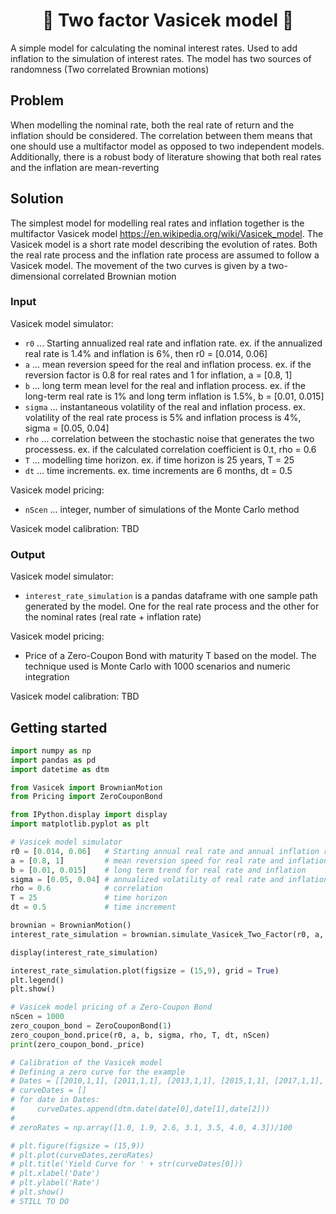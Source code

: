 <h1 align="center" style="border-botom: none">
  <b>
    🐍 Two factor Vasicek model 🐍     
  </b>
</h1>

A simple model for calculating the nominal interest rates. Used to add inflation to the simulation of interest rates. The model has two sources of randomness (Two correlated Brownian motions)

## Problem
When modelling the nominal rate, both the real rate of return and the inflation should be considered. The correlation between them means that one should use a multifactor model as opposed to two independent models. Additionally, there is a robust body of literature showing that both real rates and the inflation are mean-reverting

## Solution
The simplest model for modelling real rates and inflation together is the multifactor Vasicek model https://en.wikipedia.org/wiki/Vasicek_model. The Vasicek model is a short rate model describing the evolution of rates. Both the real rate process and the inflation rate process are assumed to follow a Vasicek model. The movement of the two curves is given by a two-dimensional correlated Brownian motion

### Input
Vasicek model simulator:
 - `r0` ... Starting annualized real rate and inflation rate. ex. if the annualized real rate is 1.4% and inflation is 6%, then r0 = [0.014, 0.06]   
 - `a` ... mean reversion speed for the real and inflation process. ex. if the reversion factor is 0.8 for real rates and 1 for inflation, a = [0.8, 1]         
 - `b` ... long term mean level for the real and inflation process. ex. if the long-term real rate is 1% and long term inflation is 1.5%, b = [0.01, 0.015]    
 - `sigma` ... instantaneous volatility of the real and inflation process. ex. volatility of the real rate process is 5% and inflation process is 4%, sigma = [0.05, 0.04] 
 - `rho` ... correlation between the stochastic noise that generates the two processess. ex. if the calculated correlation coefficient is 0.t, rho = 0.6            
 - `T` ... modelling time horizon. ex. if time horizon is 25 years, T = 25               
 - `dt` ... time increments. ex. time increments are 6 months, dt = 0.5             

Vasicek model pricing:
 - `nScen` ... integer, number of simulations of the Monte Carlo method

Vasicek model calibration:
TBD

### Output
Vasicek model simulator:
 - `interest_rate_simulation` is a pandas dataframe with one sample path generated by the model. One for the real rate process and the other for the nominal rates (real rate + inflation rate)

Vasicek model pricing:
 - Price of a Zero-Coupon Bond with maturity T based on the model. The technique used is Monte Carlo with 1000 scenarios and numeric integration

Vasicek model calibration:
TBD

## Getting started
``` python
import numpy as np
import pandas as pd
import datetime as dtm

from Vasicek import BrownianMotion
from Pricing import ZeroCouponBond

from IPython.display import display
import matplotlib.pyplot as plt

# Vasicek model simulator
r0 = [0.014, 0.06]   # Starting annual real rate and annual inflation rate
a = [0.8, 1]         # mean reversion speed for real rate and inflation
b = [0.01, 0.015]    # long term trend for real rate and inflation
sigma = [0.05, 0.04] # annualized volatility of real rate and inflation process
rho = 0.6            # correlation
T = 25               # time horizon
dt = 0.5             # time increment

brownian = BrownianMotion()
interest_rate_simulation = brownian.simulate_Vasicek_Two_Factor(r0, a, b, sigma, rho, T, dt)

display(interest_rate_simulation)

interest_rate_simulation.plot(figsize = (15,9), grid = True)
plt.legend()
plt.show()

# Vasicek model pricing of a Zero-Coupon Bond
nScen = 1000
zero_coupon_bond = ZeroCouponBond(1)
zero_coupon_bond.price(r0, a, b, sigma, rho, T, dt, nScen)
print(zero_coupon_bond._price)

# Calibration of the Vasicek model
# Defining a zero curve for the example
# Dates = [[2010,1,1], [2011,1,1], [2013,1,1], [2015,1,1], [2017,1,1], [2020,1,1], [2030,1,1]]
# curveDates = []
# for date in Dates:
#     curveDates.append(dtm.date(date[0],date[1],date[2]))
# 
# zeroRates = np.array([1.0, 1.9, 2.6, 3.1, 3.5, 4.0, 4.3])/100

# plt.figure(figsize = (15,9))
# plt.plot(curveDates,zeroRates)
# plt.title('Yield Curve for ' + str(curveDates[0]))
# plt.xlabel('Date')
# plt.ylabel('Rate')
# plt.show()
# STILL TO DO
```
